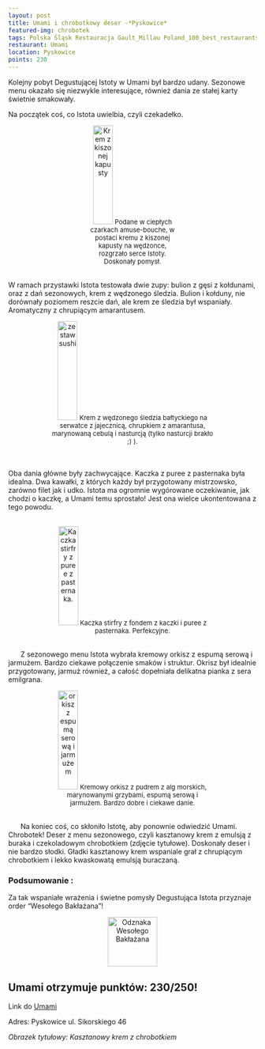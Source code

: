 ```yaml
---
layout: post
title: Umami i chrobotkowy deser -*Pyskowice*
featured-img: chrobotek
tags: Polska Śląsk Restauracja Gault_Millau Poland_100_best_restaurants
restaurant: Umami
location: Pyskowice
points: 230
---
```

Kolejny pobyt Degustującej Istoty w Umami był bardzo udany.
Sezonowe menu okazało się niezwykle interesujące, również dania ze stałej karty świetnie smakowały.

Na początek coś, co Istota uwielbia, czyli czekadełko.

<center><div style="width:35%">
  <img src="{{site.img_url}}/assets/img/posts/krem_z_kapusty.jpg" alt="Krem z kiszonej kapusty" height="200px" width="40px" />
  <font size="2">
      Podane w ciepłych czarkach amuse-bouche, w postaci kremu z kiszonej kapusty na wędzonce, rozgrzało serce Istoty. Doskonały pomysł.
  </font>
</div></center>
<br />

W ramach przystawki Istota testowała dwie zupy: bulion z gęsi z kołdunami,
 oraz z dań sezonowych, krem z wędzonego śledzia. Bulion i kołduny, nie dorównały poziomem reszcie dań,
  ale krem ze śledzia był wspaniały. Aromatyczny z chrupiącym amarantusem.
<center><div style="width:65%">
  <img src="{{site.img_url}}/assets/img/posts/krem_ze_sledzia.jpg" alt="zestaw sushi" height="200px" width="40px" />

  <font size="2">
Krem z wędzonego śledzia bałtyckiego na serwatce z jajecznicą, chrupkiem z amarantusa, marynowaną cebulą i nasturcją (tylko nasturcji brakło ;) ).
  </font>
</div></center>
<br />&ensp;&ensp;&ensp;

Oba dania główne były zachwycające. Kaczka z puree z pasternaka była idealna.
Dwa kawałki, z których każdy był przygotowany mistrzowsko, zarówno filet jak i udko.
Istota ma ogromnie wygórowane oczekiwanie, jak chodzi o kaczkę, a Umami temu sprostało!
 Jest ona wielce ukontentowana z tego powodu.
<br />&ensp;&ensp;&ensp;
<center><div style="width:65%">
  <img src="{{site.img_url}}/assets/img/posts/kaczka_umami.jpg" alt="Kaczka stirfry z puree z pasternaka."
   height="200px" width="40px" />
  <font size="2">
  Kaczka stirfry z fondem z kaczki i puree z pasternaka. Perfekcyjne.
  </font>
</div></center>

<br />&ensp;&ensp;&ensp;
Z sezonowego menu Istota wybrała kremowy orkisz z espumą serową i jarmużem.
Bardzo ciekawe połączenie smaków i struktur. Okrisz był idealnie przygotowany, jarmuż również,
 a całość dopełniała delikatna pianka z sera emilgrana.

<center><div style="width:65%">
  <img src="{{site.img_url}}/assets/img/posts/orkisz.jpg" alt="orkisz z espumą serową i jarmużem" height="200px"
   width="40px" />
  <font size="2">
   Kremowy orkisz z pudrem z alg morskich, marynowanymi grzybami, espumą serową i jarmużem.
   Bardzo dobre i ciekawe danie.
  </font>
</div></center>

<br />&ensp;&ensp;&ensp;
Na koniec coś, co skłoniło Istotę, aby ponownie odwiedzić Umami.
 Chrobotek! Deser z menu sezonowego, czyli kasztanowy krem z emulsją z buraka i czekoladowym chrobotkiem
  (zdjęcie tytułowe). Doskonały deser i nie bardzo słodki. Gładki kasztanowy krem wspaniale grał z
   chrupiącym chrobotkiem i lekko kwaskowatą emulsją buraczaną.

### Podsumowanie :

Za tak wspaniałe wrażenia i świetne pomysły Degustująca Istota przyznaje order “Wesołego Bakłażana”!
<center><div style="width:30%">
   <img src="{{site.img_url}}/assets/img/posts/odznaka.gif" alt="Odznaka Wesołego Bakłażana" height="100" width="auto" />
</div></center>

## Umami otrzymuje punktów: **230/250!**
Link do [Umami]

Adres: Pyskowice
ul. Sikorskiego 46

_Obrazek tytułowy: Kasztanowy krem z chrobotkiem_

[Umami]:http://www.restauracjaumami.pl/
